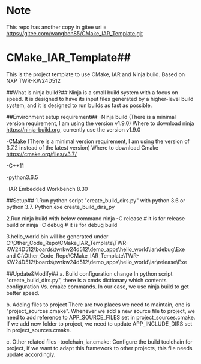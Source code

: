 # Note
This repo has another copy in gitee
url = https://gitee.com/wangben85/CMake_IAR_Template.git

# CMake_IAR_Template##
This is the project template to use CMake, IAR and Ninja build. Based on NXP TWR-KW24D512

##What is ninja build?##
Ninja is a small build system with a focus on speed. It is designed to have its input files generated by a higher-level build system, and it is designed to run builds as fast as possible.

##Environment setup requirement##
-Ninja build (There is a minimal version requirement, I am using the version v1.9.0)
Where to download ninja
https://ninja-build.org, currently use the version v1.9.0

-CMake (There is a minimal version requirement, I am using the version of 3.7.2 instead of the latest version)
Where to download Cmake
https://cmake.org/files/v3.7/

-C++11

-python3.6.5

-IAR Embedded Workbench 8.30

##Setup##
1.Run python script "create_build_dirs.py" with python 3.6 or python 3.7.
  Python.exe create_build_dirs_py
  
2.Run ninja build  with below command
  ninja -C release      # it is for release build
  or
  ninja -C debug        # it is for debug build
  
3.hello_world.bin will be generated under 
C:\Other_Code_Repo\CMake_IAR_Template\TWR-KW24D512\boards\twrkw24d512\demo_apps\hello_world\iar\debug\Exe
and C:\Other_Code_Repo\CMake_IAR_Template\TWR-KW24D512\boards\twrkw24d512\demo_apps\hello_world\iar\release\Exe

##Update&Modify##
a. Build configuration change
In python script "create_build_dirs.py", there is a cmds dictionary which contents configuration Vs. cmake commands. In our case, we use ninja build to get better speed. 

b. Adding files to project
There are two places we need to maintain, one is "project_sources.cmake". Whenever we add a new source file to project, we need to add reference to APP_SOURCE_FILES set in project_sources.cmake. If we add new folder to project, we need to update APP_INCLUDE_DIRS set in project_sources.cmake.

c. Other related files
-toolchain_iar.cmake: Configure the build toolchain for project, if we want to adapt this framework to other projects, this file needs update accordingly.



